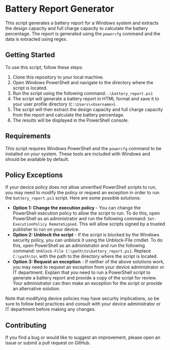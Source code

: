 # Battery Report Generator

This script generates a battery report for a Windows system and extracts the design capacity and full charge capacity to calculate the battery percentage. The report is generated using the `powercfg` command and the data is extracted using regex.

## Getting Started

To use this script, follow these steps:

1. Clone this repository to your local machine.
2. Open Windows PowerShell and navigate to the directory where the script is located.
3. Run the script using the following command: `.\battery_report.ps1`
4. The script will generate a battery report in HTML format and save it to your user profile directory (`C:\Users\<Username>`).
5. The script will then extract the design capacity and full charge capacity from the report and calculate the battery percentage.
6. The results will be displayed in the PowerShell console.

## Requirements

This script requires Windows PowerShell and the `powercfg` command to be installed on your system. These tools are included with Windows and should be available by default.

## Policy Exceptions

If your device policy does not allow unverified PowerShell scripts to run, you may need to modify the policy or request an exception in order to run the `battery_report.ps1` script. Here are some possible solutions:

- **Option 1: Change the execution policy** - You can change the PowerShell execution policy to allow the script to run. To do this, open PowerShell as an administrator and run the following command: `Set-ExecutionPolicy RemoteSigned`. This will allow scripts signed by a trusted publisher to run on your device.
- **Option 2: Unblock the script** - If the script is blocked by the Windows security policy, you can unblock it using the Unblock-File cmdlet. To do this, open PowerShell as an administrator and run the following command: `Unblock-File C:\path\to\battery_report.ps1`. Replace `C:\path\to\` with the path to the directory where the script is located.
- **Option 3: Request an exception** - If neither of the above solutions work, you may need to request an exception from your device administrator or IT department. Explain that you need to run a PowerShell script to generate a battery report and provide a copy of the script for review. Your administrator can then make an exception for the script or provide an alternative solution.

Note that modifying device policies may have security implications, so be sure to follow best practices and consult with your device administrator or IT department before making any changes.


## Contributing

If you find a bug or would like to suggest an improvement, please open an issue or submit a pull request on GitHub.


